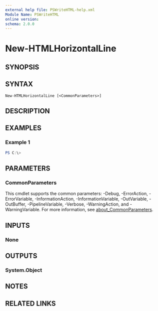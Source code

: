 ```yaml
---
external help file: PSWriteHTML-help.xml
Module Name: PSWriteHTML
online version:
schema: 2.0.0
---
```


# New-HTMLHorizontalLine

## SYNOPSIS


## SYNTAX

```
New-HTMLHorizontalLine [<CommonParameters>]
```

## DESCRIPTION


## EXAMPLES

### Example 1
```powershell
PS C:\> 
```



## PARAMETERS

### CommonParameters
This cmdlet supports the common parameters: -Debug, -ErrorAction, -ErrorVariable, -InformationAction, -InformationVariable, -OutVariable, -OutBuffer, -PipelineVariable, -Verbose, -WarningAction, and -WarningVariable. For more information, see [about_CommonParameters](http://go.microsoft.com/fwlink/?LinkID=113216).

## INPUTS

### None

## OUTPUTS

### System.Object
## NOTES

## RELATED LINKS
